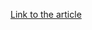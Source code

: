 [Link to the article](https://posts.specterops.io/adfs-entra-lab-with-ludus-9bffbc51673f?source=rss----f05f8696e3cc---4)
